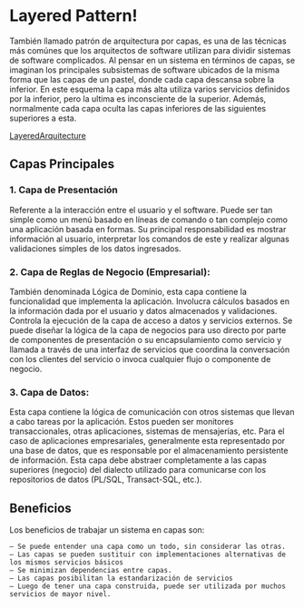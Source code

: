 # **Layered Pattern!**

También llamado patrón de arquitectura por  capas, es una de las técnicas más comúnes que los arquitectos de software utilizan para dividir sistemas de software complicados. Al pensar en un sistema en términos de capas, se imaginan los principales subsistemas de software ubicados de la misma forma que las capas de un pastel, donde cada capa descansa sobre la inferior. En este esquema la capa más alta utiliza varios servicios definidos por la inferior, pero la ultima es inconsciente de la superior. Además, normalmente cada capa oculta las capas inferiores de las siguientes superiores a esta.

[LayeredArquitecture](software.jpg)

## Capas Principales

### 1. Capa de Presentación 
Referente a la interacción entre el usuario y el software.  Puede ser tan simple como un menú basado en líneas de comando o tan complejo como una aplicación basada en formas.  Su principal responsabilidad es mostrar información al usuario, interpretar los comandos de este y realizar algunas validaciones simples de los datos ingresados.

### 2. Capa de Reglas de Negocio (Empresarial): 
También denominada Lógica de Dominio, esta capa contiene la funcionalidad que implementa la aplicación.  Involucra cálculos basados en la información dada por el usuario y datos almacenados y validaciones.  Controla la ejecución de la capa de acceso a datos y servicios externos.  Se puede diseñar la lógica de la capa de negocios para uso directo por parte de componentes de presentación o su encapsulamiento como servicio y llamada a través de una interfaz de servicios que coordina la conversación con los clientes del servicio o invoca cualquier flujo o componente de negocio.

### 3. Capa de Datos: 
Esta capa contiene la lógica de comunicación con otros sistemas que llevan a cabo tareas por la aplicación.  Estos pueden ser monitores transaccionales, otras aplicaciones, sistemas de mensajerías, etc.  Para el caso de aplicaciones empresariales, generalmente esta representado por una base de datos, que es responsable por el almacenamiento persistente de información.  Esta capa debe abstraer completamente a las capas superiores (negocio) del dialecto utilizado para comunicarse con los repositorios de datos (PL/SQL, Transact-SQL, etc.).


## Beneficios
Los beneficios de trabajar un sistema en capas son:

	– Se puede entender una capa como un todo, sin considerar las otras.
	– Las capas se pueden sustituir con implementaciones alternativas de los mismos servicios básicos
	– Se minimizan dependencias entre capas.
	– Las capas posibilitan la estandarización de servicios
	– Luego de tener una capa construida, puede ser utilizada por muchos servicios de mayor nivel.

